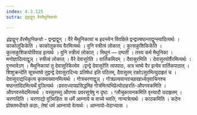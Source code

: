 ```yaml
---
index: 4.3.125
sutra: द्वंद्वाद्वुन् वैरमैथुनिकयोः

---
```

_द्वंद्वाद्वुन् वैरमैथुनिकयोः_ - द्वन्द्वाद्वुन् । वैरे मैथुनिकायां च इदन्त्वेन विवक्षिते द्वन्द्वात्षष्ठन्ताद्वुन्स्यादित्यर्थः । काकोलूकिकेति । काकोलूकस्य वैरमित्यर्थः । वुनि स्त्रीत्वं लोकात् । कुत्सकुशिकिकेति । कुत्सकुशिकयोर्विवाह इत्यर्थः । वुनि स्त्रीत्वं लोकात् । मिथुनं — दम्पती । तस्य कर्म मैथुनिका । मनोज्ञादित्वाद्वुञ् । स्त्रीत्वं लोकात् । वैरे देवासुरेति । वार्तिकमिदम् । दैवासुरमिति । देवासुरयोर्वैरमित्यर्थः । वुनभावेऽण् । मैथुनिकायां तु देवासुरिकेत्येव ।द्वन्द्वे देवासुरे॑ति त्वपपाठः, अत्र भाष्ये वैर इत्येव वार्तिकपाठात् ।शिशुक्रन्दे॑ति सूत्रभाष्ये तुद्वन्द्वे देवासुरादिभ्यः प्रतिषेधः॑ इति पठितम्, दैवासुरम् राक्षोऽसुरमित्युदाहृतं च । देवासुराद्यधिकृत्य कृतमाख्यानमित्यर्थः । गोत्रचरणाद्वुञ् । गोत्रप्रत्ययान्ताच्छाखाध्येतृवाचिनश्च षष्ठन्तादिदमित्यर्थे वुञित्यर्थः ।प्रवराध्यायप्रसिद्धमिह गोत्र॑मित्यभिप्रेत्योदाहरति-औपगवकमिति । औपगवस्येदमित्यर्थः । वस्तुतस्तु औपगवः प्रवरसूत्रेषु न दृष्टः । ग्लौचुकायनकमिति वृत्त्यादौ उदाहृतम् । चरणादिति । चरणाद्यो वुञ्विहितः स धर्मे आम्नाये च वाच्ये भवति, नान्यत्रेत्यर्थः । काठकमिति । कठेन प्रोक्तमधीयते कठाः, तेषां धर्म आम्नायो वेत्यर्थः । आम्नायो-वेदाभ्यासः । 